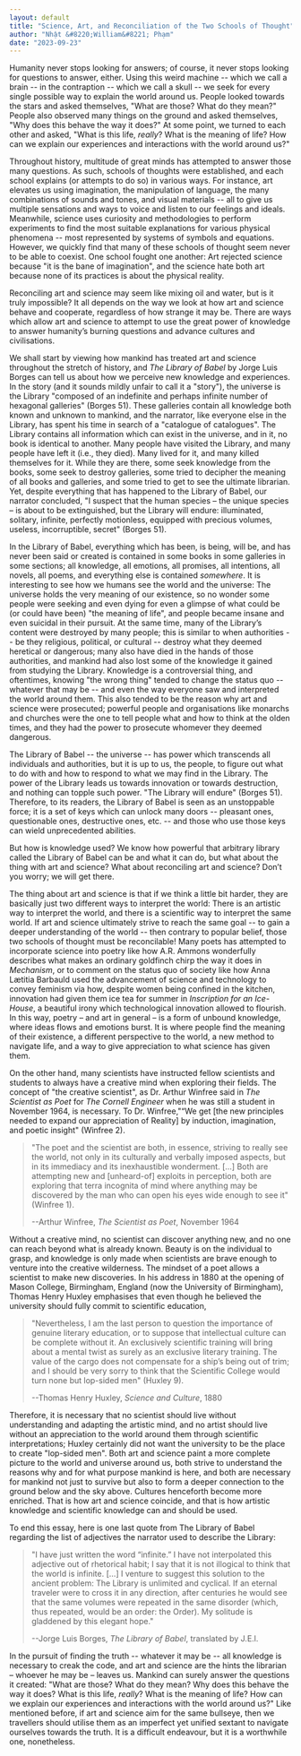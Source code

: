 ```yaml
---
layout: default
title: "Science, Art, and Reconciliation of the Two Schools of Thought"
author: "Nhật &#8220;William&#8221; Phạm"
date: "2023-09-23"
---
```


Humanity never stops looking for answers; of course, it never stops looking for questions to answer, either. Using this weird machine -- which we call a brain -- in the contraption -- which we call a skull -- we seek for every single possible way to explain the world around us. People looked towards the stars and asked themselves, "What are those? What do they mean?" People also observed many things on the ground and asked themselves, "Why does this behave the way it does?" At some point, we turned to each other and asked, "What is this life, *really*? What is the meaning of life? How can we explain our experiences and interactions with the world around us?"

Throughout history, multitude of great minds has attempted to answer those many questions. As such, schools of thoughts were established, and each school explains (or attempts to do so) in various ways. For instance, art elevates us using imagination, the manipulation of language, the many combinations of sounds and tones, and visual materials -- all to give us multiple sensations and ways to voice and listen to our feelings and ideals. Meanwhile, science uses curiosity and methodologies to perform experiments to find the most suitable explanations for various physical phenomena -- most represented by systems of symbols and equations. However, we quickly find that many of these schools of thought seem never to be able to coexist. One school fought one another: Art rejected science because "it is the bane of imagination", and the science hate both art because none of its practices is about the physical reality.

Reconciling art and science may seem like mixing oil and water, but is it truly impossible? It all depends on the way we look at how art and science behave and cooperate, regardless of how strange it may be. There are ways which allow art and science to attempt to use the great power of knowledge to answer humanity’s burning questions and advance cultures and civilisations.

We shall start by viewing how mankind has treated art and science throughout the stretch of history, and *The Library of Babel* by Jorge Luis Borges can tell us about how we perceive new knowledge and experiences. In the story (and it sounds mildly unfair to call it a "story"), the universe is the Library "composed of an indefinite and perhaps infinite number of hexagonal galleries" (Borges 51). These galleries contain all knowledge both known and unknown to mankind, and the narrator, like everyone else in the Library, has spent his time in search of a "catalogue of catalogues". The Library contains all information which can exist in the universe, and in it, no book is identical to another. Many people have visited the Library, and many people have left it (i.e., they died). Many lived for it, and many killed themselves for it. While they are there, some seek knowledge from the books, some seek to destroy galleries, some tried to decipher the meaning of all books and galleries, and some tried to get to see the ultimate librarian. Yet, despite everything that has happened to the Library of Babel, our narrator concluded, "I suspect that the human species – the unique species – is about to be extinguished, but the Library will endure: illuminated, solitary, infinite, perfectly motionless, equipped with precious volumes, useless, incorruptible, secret" (Borges 51).

In the Library of Babel, everything which has been, is being, will be, and has never been said or created is contained in some books in some galleries in some sections; all knowledge, all emotions, all promises, all intentions, all novels, all poems, and everything else is contained *somewhere*. It is interesting to see how we humans see the world and the universe: The universe holds the very meaning of our existence, so no wonder some people were seeking and even dying for even a glimpse of what could be (or could have been) "the meaning of life", and people became insane and even suicidal in their pursuit. At the same time, many of the Library’s content were destroyed by many people; this is similar to when authorities -- be they religious, political, or cultural -- destroy what they deemed heretical or dangerous; many also have died in the hands of those authorities, and mankind had also lost some of the knowledge it gained from studying the Library. Knowledge is a controversial thing, and oftentimes, knowing "the wrong thing" tended to change the status quo -- whatever that may be -- and even the way everyone saw and interpreted the world around them. This also tended to be the reason why art and science were prosecuted; powerful people and organisations like monarchs and churches were the one to tell people what and how to think at the olden times, and they had the power to prosecute whomever they deemed dangerous.

The Library of Babel -- the universe -- has power which transcends all individuals and authorities, but it is up to us, the people, to figure out what to do with and how to respond to what we may find in the Library. The power of the Library leads us towards innovation or towards destruction, and nothing can topple such power. "The Library will endure" (Borges 51). Therefore, to its readers, the Library of Babel is seen as an unstoppable force; it is a set of keys which can unlock many doors -- pleasant ones, questionable ones, destructive ones, etc. -- and those who use those keys can wield unprecedented abilities.

But how is knowledge used? We know how powerful that arbitrary library called the Library of Babel can be and what it can do, but what about the thing with art and science? What about reconciling art and science? Don’t you worry; we will get there.

The thing about art and science is that if we think a little bit harder, they are basically just two different ways to interpret the world: There is an artistic way to interpret the world, and there is a scientific way to interpret the same world. If art and science ultimately strive to reach the same goal -- to gain a deeper understanding of the world -- then contrary to popular belief, those two schools of thought must be reconcilable! Many poets has attempted to incorporate science into poetry like how A.R. Ammons wonderfully describes what makes an ordinary goldfinch chirp the way it does in *Mechanism*, or to comment on the status quo of society like how Anna Lætitia Barbauld used the advancement of science and technology to convey feminism via how, despite women being confined in the kitchen, innovation had given them ice tea for summer in *Inscription for an Ice-House*, a beautiful irony which technological innovation allowed to flourish. In this way, poetry – and art in general – is a form of unbound knowledge, where ideas flows and emotions burst. It is where people find the meaning of their existence, a different perspective to the world, a new method to navigate life, and a way to give appreciation to what science has given them.

On the other hand, many scientists have instructed fellow scientists and students to always have a creative mind when exploring their fields. The concept of "the creative scientist", as Dr. Arthur Winfree said in *The Scientist as Poet* for *The Cornell Engineer* when he was still a student in November 1964, is necessary. To Dr. Winfree,"“We get [the new principles needed to expand our appreciation of Reality] by induction, imagination, and poetic insight" (Winfree 2).

> "The poet and the scientist are both, in essence, striving to really see the world, not only in its culturally and verbally imposed aspects, but in its immediacy and its inexhaustible wonderment. […] Both are attempting new and [unheard-of] exploits in perception, both are exploring that terra incognita of mind where anything may be discovered by the man who can open his eyes wide enough to see it" (Winfree 1).
>
> --Arthur Winfree, *The Scientist as Poet*, November 1964

Without a creative mind, no scientist can discover anything new, and no one can reach beyond what is already known. Beauty is on the individual to grasp, and knowledge is only made when scientists are brave enough to venture into the creative wilderness. The mindset of a poet allows a scientist to make new discoveries. In his address in 1880 at the opening of Mason College, Birmingham, England (now the University of Birmingham), Thomas Henry Huxley emphasises that even though he believed the university should fully commit to scientific education,

> "Nevertheless, I am the last person to question the importance of genuine literary  education, or to suppose that intellectual culture can be complete without it. An exclusively scientific training will bring about a mental twist as surely as an exclusive literary training. The value of the cargo does not compensate for a ship’s being out of trim; and I should be very sorry to think that the Scientific College would turn none but lop-sided men" (Huxley 9).
>
> --Thomas Henry Huxley, *Science and Culture*, 1880

Therefore, it is necessary that no scientist should live without understanding and adapting the artistic mind, and no artist should live without an appreciation to the world around them through scientific interpretations; Huxley certainly did not want the university to be the place to create "lop-sided men". Both art and science paint a more complete picture to the world and universe around us, both strive to understand the reasons why and for what purpose mankind is here, and both are necessary for mankind not just to survive but also to form a deeper connection to the ground below and the sky above. Cultures henceforth become more enriched. That is how art and science coincide, and that is how artistic knowledge and scientific knowledge can and should be used.

To end this essay, here is one last quote from The Library of Babel regarding the list of adjectives the narrator used to describe the Library:

> "I have just written the word “infinite.” I have not interpolated this adjective out of rhetorical habit; I say that it is not illogical to think that the world is infinite. […] I venture to suggest this solution to the ancient problem: The Library is unlimited and cyclical. If an eternal traveler were to cross it in any direction, after centuries he would see that the same volumes were repeated in the same disorder (which, thus repeated, would be an order: the Order). My solitude is gladdened by this elegant hope."
>
> --Jorge Luis Borges, *The Library of Babel*, translated by J.E.l.

In the pursuit of finding the truth -- whatever it may be -- all knowledge is necessary to creak the code, and art and science are the hints the librarian – whoever he may be – leaves us. Mankind can surely answer the questions it created: "What are those? What do they mean? Why does this behave the way it does? What is this life, *really*? What is the meaning of life? How can we explain our experiences and interactions with the world around us?" Like mentioned before, if art and science aim for the same bullseye, then we travellers should utilise them as an imperfect yet unified sextant to navigate ourselves towards the truth. It is a difficult endeavour, but it is a worthwhile one, nonetheless.
